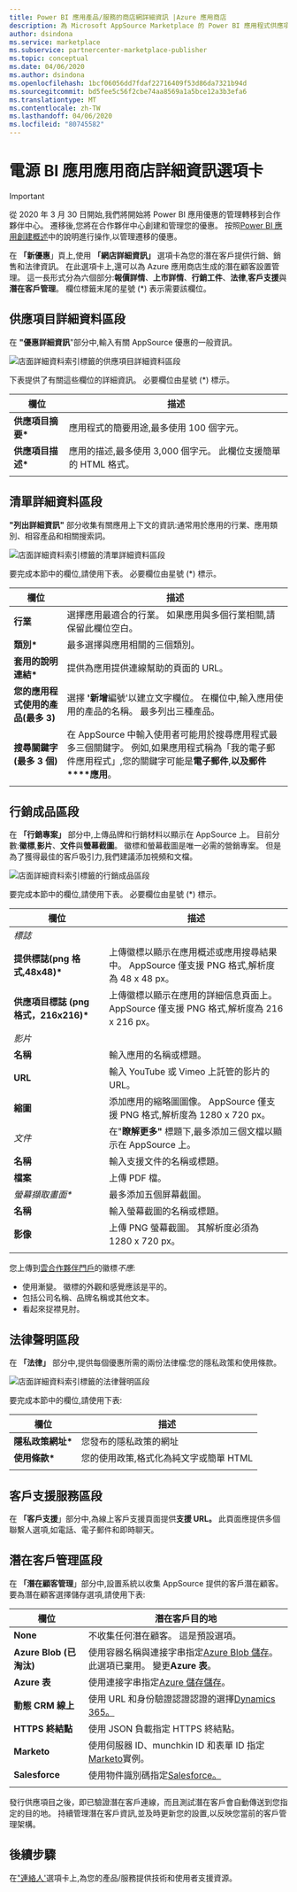 ```yaml
---
title: Power BI 應用產品/服務的商店網詳細資訊 |Azure 應用商店
description: 為 Microsoft AppSource Marketplace 的 Power BI 應用程式供應項目設定電子店面詳細資料。
author: dsindona
ms.service: marketplace
ms.subservice: partnercenter-marketplace-publisher
ms.topic: conceptual
ms.date: 04/06/2020
ms.author: dsindona
ms.openlocfilehash: 1bcf06056dd7fdaf22716409f53d86da7321b94d
ms.sourcegitcommit: bd5fee5c56f2cbe74aa8569a1a5bce12a3b3efa6
ms.translationtype: MT
ms.contentlocale: zh-TW
ms.lasthandoff: 04/06/2020
ms.locfileid: "80745582"
---
```

# <a name="power-bi-app-storefront-details-tab"></a>電源 BI 應用應用商店詳細資訊選項卡

>[!Important]
>從 2020 年 3 月 30 日開始,我們將開始將 Power BI 應用優惠的管理轉移到合作夥伴中心。 遷移後,您將在合作夥伴中心創建和管理您的優惠。 按照[Power BI 應用創建概述](https://aka.ms/AzureCreatePBIServiceApp)中的說明進行操作,以管理遷移的優惠。

在 **「新優惠**」頁上,使用 **「網店詳細資訊」** 選項卡為您的潛在客戶提供行銷、銷售和法律資訊。 在此選項卡上,還可以為 Azure 應用商店生成的潛在顧客設置管理。 這一長形式分為六個部分:**報價詳情**、**上市詳情**、**行銷工件**、**法律**,**客戶支援**與**潛在客戶管理**。  欄位標籤末尾的星號 (*) 表示需要該欄位。


## <a name="offer-details-section"></a>供應項目詳細資料區段

在 **"優惠詳細資訊**"部分中,輸入有關 AppSource 優惠的一般資訊。

![店面詳細資料索引標籤的供應項目詳細資料區段](./media/offer-details-section.png)

下表提供了有關這些欄位的詳細資訊。 必要欄位由星號 (*) 標示。  

|   欄位               |   描述                                                                           |
|-----------------------|-----------------------------------------------------------------------------------------|
| **供應項目摘要\***     | 應用程式的簡要用途,最多使用 100 個字元。                             |
| **供應項目描述\*** | 應用的描述,最多使用 3,000 個字元。 此欄位支援簡單的 HTML 格式。 |
|   |    |


## <a name="listing-details-section"></a>清單詳細資料區段

**"列出詳細資訊"** 部分收集有關應用上下文的資訊:通常用於應用的行業、應用類別、相容產品和相關搜索詞。

![店面詳細資料索引標籤的清單詳細資料區段](./media/listing-details-section.png)

要完成本節中的欄位,請使用下表。  必要欄位由星號 (*) 標示。
 
|   欄位                                  |   描述                                                        |
| --------------                           | ---------------------                                                |
| **行業**                           | 選擇應用最適合的行業。 如果應用與多個行業相關,請保留此欄位空白。      |
| **類別\***                           | 最多選擇與應用相關的三個類別。     |
| **套用的說明連結\***               | 提供為應用提供連線幫助的頁面的 URL。           |
| **您的應用程式使用的產品(最多 3)** | 選擇 **'新增**編號'以建立文字欄位。 在欄位中,輸入應用使用的產品的名稱。 最多列出三種產品。       |
| **搜尋關鍵字(最多 3 個)**              | 在 AppSource 中輸入使用者可能用於搜尋應用程式最多三個關鍵字。 例如,如果應用程式稱為「我的電子郵件應用程式」,您的關鍵字可能是**電子郵件**,**以及郵件****應用**。 |
|  |  |


## <a name="marketing-artifacts-section"></a>行銷成品區段

在 **「行銷專案」** 部分中,上傳品牌和行銷材料以顯示在 AppSource 上。  目前分數:**徽標**,**影片**、**文件**與**螢幕截圖**。 徽標和螢幕截圖是唯一必需的營銷專案。 但是為了獲得最佳的客戶吸引力,我們建議添加視頻和文檔。

![店面詳細資料索引標籤的行銷成品區段](./media/marketing-artifacts-section.png)

要完成本節中的欄位,請使用下表。 必要欄位由星號 (*) 標示。
 
|    欄位                             |    描述                                                    |
|   -----------                        |    -------------                                                  |
| *標誌*                              |                                                                   |
| **提供標誌(png 格式,48x48)\***   | 上傳徽標以顯示在應用概述或應用搜尋結果中。 AppSource 僅支援 PNG 格式,解析度為 48 x 48 px。  |
| **供應項目標誌 (png 格式，216x216)\*** | 上傳徽標以顯示在應用的詳細信息頁面上。  AppSource 僅支援 PNG 格式,解析度為 216 x 216 px。  |
| *影片*                             |                                                                   |
| **名稱**                             | 輸入應用的名稱或標題。                                          |
| **URL**                              | 輸入 YouTube 或 Vimeo 上託管的影片的 URL。                              |
| **縮圖**                        | 添加應用的縮略圖圖像。  AppSource 僅支援 PNG 格式,解析度為 1280 x 720 px。   |
| *文件*                          | 在"**瞭解更多"** 標題下,最多添加三個文檔以顯示在 AppSource 上。  |
| **名稱**                             | 輸入支援文件的名稱或標題。                              |
| **檔案**                             | 上傳 PDF 檔。                             |
| *螢幕擷取畫面\**                      | 最多添加五個屏幕截圖。                        |
| **名稱**                             | 輸入螢幕截圖的名稱或標題。                                       |
| **影像**                            | 上傳 PNG 螢幕截圖。 其解析度必須為 1280 x 720 px。  | 
|   |   |

您上傳到[雲合作夥伴門戶](https://cloudpartner.azure.com)的徽標*不應*:

- 使用漸變。 徽標的外觀和感覺應該是平的。
- 包括公司名稱、品牌名稱或其他文本。 
- 看起來捉襟見肘。

## <a name="legal-section"></a>法律聲明區段

在 **「法律」** 部分中,提供每個優惠所需的兩份法律檔:您的隱私政策和使用條款。

![店面詳細資料索引標籤的法律聲明區段](./media/legal-section.png)

要完成本節中的欄位,請使用下表:

|   欄位                |   描述                           |
|------------------------|--------------------------------------   |
| **隱私政策網址\*** | 您發布的隱私政策的網址       |
| **使用條款\***       | 您的使用政策,格式化為純文字或簡單 HTML     |
|  |  |


## <a name="customer-support-section"></a>客戶支援服務區段

在 **「客戶支援**」部分中,為線上客戶支援頁面提供**支援 URL。**  此頁面應提供多個聯繫人選項,如電話、電子郵件和即時聊天。 


## <a name="lead-management-section"></a>潛在客戶管理區段

在 **「潛在顧客管理**」部分中,設置系統以收集 AppSource 提供的客戶潛在顧客。 要為潛在顧客選擇儲存選項,請使用下表:

|    欄位               |   潛在客戶目的地                               |
|------------------------|--------------------------------------            |
|  **None**              | 不收集任何潛在顧客。 這是預設選項。  |
| **Azure Blob (已淘汰)** | 使用容器名稱與連接字串指定[Azure Blob 儲存](https://docs.microsoft.com/azure/storage/blobs/storage-blobs-overview)。  此選項已棄用。 變更**Azure 表**。  |
| **Azure 表**        | 使用連接字串指定[Azure 儲存儲存](https://docs.microsoft.com/azure/cosmos-db/table-storage-overview)。  |
| **動態 CRM 線上** | 使用 URL 和身份驗證認證認證的選擇[Dynamics 365。](https://dynamics.microsoft.com/) |
| **HTTPS 終結點**     | 使用 JSON 負載指定 HTTPS 終結點。   |
| **Marketo**            | 使用伺服器 ID、munchkin ID 和表單 ID 指定[Marketo](https://www.marketo.com/)實例。   |
| **Salesforce**         | 使用物件識別碼指定[Salesforce。](https://www.salesforce.com/) |
|  |  |

發行供應項目之後，即已驗證潛在客戶連線，而且測試潛在客戶會自動傳送到您指定的目的地。 持續管理潛在客戶資訊,並及時更新您的設置,以反映您當前的客戶管理架構。


## <a name="next-steps"></a>後續步驟

在["連絡人'](./cpp-contacts-tab.md)選項卡上,為您的產品/服務提供技術和使用者支援資源。
